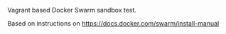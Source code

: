 Vagrant based Docker Swarm sandbox test.

Based on instructions on https://docs.docker.com/swarm/install-manual
